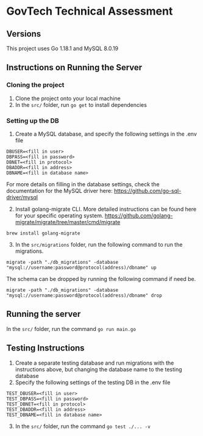 # GovTech Technical Assessment

## Versions

This project uses Go 1.18.1 and MySQL 8.0.19

## Instructions on Running the Server

### Cloning the project
1. Clone the project onto your local machine
2. In the `src/` folder, run `go get` to install dependencies


### Setting up the DB

1. Create a MySQL database, and specify the following settings in the .env file

```
DBUSER=<fill in user>
DBPASS=<fill in password>
DBNET=<fill in protocol>
DBADDR=<fill in address>
DBNAME=<fill in database name>
```

For more details on filling in the database settings, check the documentation for the MySQL driver here: https://github.com/go-sql-driver/mysql


2. Install golang-migrate CLI. More detailed instructions can be found here for your specific operating system. https://github.com/golang-migrate/migrate/tree/master/cmd/migrate

```
brew install golang-migrate
```

3. In the `src/migrations` folder, run the following command to run the migrations.
```
migrate -path "./db_migrations" -database  "mysql://username:password@protocol(address)/dbname" up
```

The schema can be dropped by running the following command if need be.
```
migrate -path "./db_migrations" -database  "mysql://username:password@protocol(address)/dbname" drop
```

## Running the server

In the `src/` folder, run the command `go run main.go`

## Testing Instructions

1. Create a separate testing database and run migrations with the instructions above, but changing the database name to the testing database
2. Specify the following settings of the testing DB in the .env file

```
TEST_DBUSER=<fill in user>
TEST_DBPASS=<fill in password>
TEST_DBNET=<fill in protocol>
TEST_DBADDR=<fill in address>
TEST_DBNAME=<fill in database name>
```
3. In the `src/` folder, run the command `go test ./... -v`
